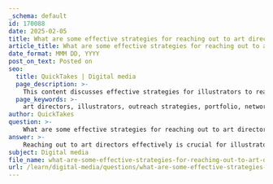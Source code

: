 ```yaml
---
_schema: default
id: 170088
date: 2025-02-05
title: What are some effective strategies for reaching out to art directors?
article_title: What are some effective strategies for reaching out to art directors?
date_format: MMM DD, YYYY
post_on_text: Posted on
seo:
  title: QuickTakes | Digital media
  page_description: >-
    This content discusses effective strategies for illustrators to reach out to art directors, including research, building a strong portfolio, utilizing promotional collateral, networking, following up after initial contact, participating in competitions and exhibitions, and leveraging social media.
  page_keywords: >-
    art directors, illustrators, outreach strategies, portfolio, networking, promotional materials, competitions, social media, industry events, visibility
author: QuickTakes
question: >-
    What are some effective strategies for reaching out to art directors?
answer: >-
    Reaching out to art directors effectively is crucial for illustrators looking to gain visibility and secure opportunities in the commercial illustration field. Here are some strategies based on the gathered information:\n\n### 1. **Research Art Directors**\nUnderstanding the preferences and past projects of art directors is essential. This can be achieved by:\n- **Gathering Information**: Use industry publications, websites, and networking events to compile a list of art directors and their contact information.\n- **Tailoring Your Approach**: Customize your portfolio and promotional materials to align with the specific needs and styles of the art directors you are targeting.\n\n### 2. **Build a Strong Portfolio**\nA well-curated portfolio is vital. Consider the following:\n- **Physical and Digital Formats**: Ensure you have both a physical portfolio for in-person meetings and a digital portfolio for online sharing.\n- **Selectivity**: Be selective about the work you display, balancing personal projects with commercial work to showcase your versatility.\n\n### 3. **Utilize Promotional Collateral**\nCreate promotional materials that can help you stand out:\n- **Consistency**: Regularly send out promotional materials to keep your work on the radar of art directors.\n- **Authenticity**: Ensure that your promotional collateral reflects your unique style and voice.\n\n### 4. **Networking**\nBuilding relationships is key:\n- **Attend Events**: Participate in illustration conferences, workshops, and networking events to meet art directors and fellow illustrators.\n- **Engage with Communities**: Join online illustration communities and forums to connect with industry professionals and share your work.\n\n### 5. **Follow Up**\nAfter initial contact, it’s important to maintain communication:\n- **Stay in Touch**: Send follow-up emails or messages to art directors after meeting them or sending your portfolio. This can help reinforce your interest and keep the lines of communication open.\n\n### 6. **Participate in Competitions and Exhibitions**\nEngaging in illustration competitions and exhibitions can increase your visibility:\n- **Gain Recognition**: Winning or participating in competitions can provide exposure and credibility, making it easier to connect with art directors.\n- **Showcase Your Work**: Exhibiting at shows allows you to present your work directly to potential clients and collaborators.\n\n### 7. **Leverage Social Media**\nUse social media platforms to showcase your work and connect with art directors:\n- **Share Your Process**: Post behind-the-scenes content and finished pieces to engage your audience and attract the attention of art directors.\n- **Network Online**: Follow and interact with art directors on social media to build relationships and stay informed about their work.\n\nBy implementing these strategies, illustrators can effectively reach out to art directors, build meaningful relationships, and enhance their chances of being commissioned for projects.
subject: Digital media
file_name: what-are-some-effective-strategies-for-reaching-out-to-art-directors.md
url: /learn/digital-media/questions/what-are-some-effective-strategies-for-reaching-out-to-art-directors
---
```


&nbsp;